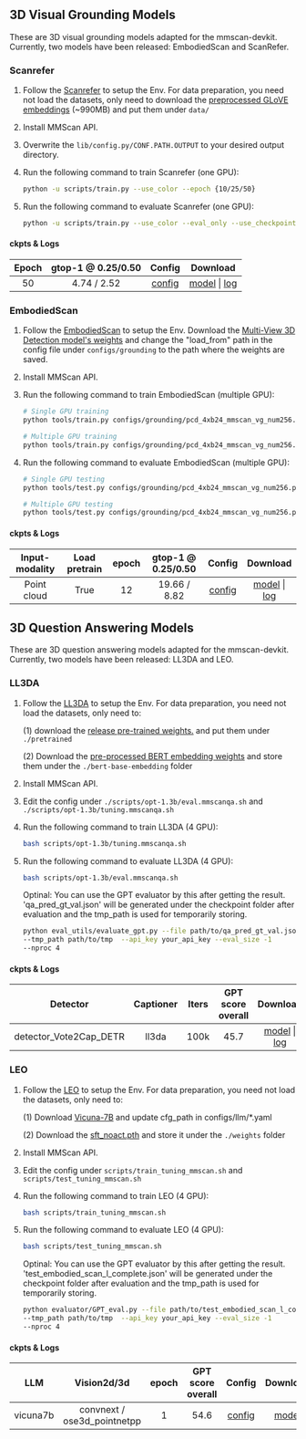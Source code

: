 ## 3D Visual Grounding Models

These are 3D visual grounding models adapted for the mmscan-devkit. Currently, two models have been released: EmbodiedScan and ScanRefer.

### Scanrefer

1. Follow the [Scanrefer](https://github.com/daveredrum/ScanRefer/blob/master/README.md) to setup the Env. For data preparation, you need not load the datasets, only need to download the [preprocessed GLoVE embeddings](https://kaldir.vc.in.tum.de/glove.p) (~990MB) and put them under `data/`

2. Install MMScan API.

3. Overwrite the `lib/config.py/CONF.PATH.OUTPUT` to your desired output directory.

4. Run the following command to train Scanrefer (one GPU):

   ```bash
   python -u scripts/train.py --use_color --epoch {10/25/50}
   ```

5. Run the following command to evaluate Scanrefer (one GPU):

   ```bash
   python -u scripts/train.py --use_color --eval_only --use_checkpoint "path/to/pth"
   ```
#### ckpts & Logs

| Epoch |   gtop-1 @ 0.25/0.50  |                           Config                           |                                                                                                                                                                 Download                                                                                                                                                                 |
| :-------:   | :---------: | :--------------------------------------------------------: | :--------------------------------------------------------------------------------------------------------------------------------------------------------------------------------------------------------------------------------------------------------------------------------------------------------------------------------------: |
| 50 |  4.74 / 2.52    |    [config](https://drive.google.com/file/d/1iJtsjt4K8qhNikY8UmIfiQy1CzIaSgyU/view?usp=drive_link)    |             [model](https://drive.google.com/file/d/1C0-AJweXEc-cHTe9tLJ3Shgqyd44tXqY/view?usp=drive_link) \| [log](https://drive.google.com/file/d/1ENOS2FE7fkLPWjIf9J76VgiPrn6dGKvi/view?usp=drive_link)  
### EmbodiedScan

1. Follow the [EmbodiedScan](https://github.com/OpenRobotLab/EmbodiedScan/blob/main/README.md) to setup the Env. Download the [Multi-View 3D Detection model's weights](https://download.openmmlab.com/mim-example/embodiedscan/mv-3ddet.pth) and change the "load_from" path in the config file under `configs/grounding` to the path where the weights are saved.

2. Install MMScan API.

3. Run the following command to train EmbodiedScan (multiple GPU):

   ```bash
   # Single GPU training
   python tools/train.py configs/grounding/pcd_4xb24_mmscan_vg_num256.py --work-dir=path/to/save

   # Multiple GPU training
   python tools/train.py configs/grounding/pcd_4xb24_mmscan_vg_num256.py --work-dir=path/to/save --launcher="pytorch"
   ```

4. Run the following command to evaluate EmbodiedScan (multiple GPU):

   ```bash
   # Single GPU testing
   python tools/test.py configs/grounding/pcd_4xb24_mmscan_vg_num256.py path/to/load_pth

   # Multiple GPU testing
   python tools/test.py configs/grounding/pcd_4xb24_mmscan_vg_num256.py path/to/load_pth --launcher="pytorch"
   ```
#### ckpts & Logs

| Input-modality  | Load pretrain | epoch |  gtop-1 @ 0.25/0.50  |                           Config                           |                                                                                                                                                                 Download                                                                                                                                                                 |
| :-------:  | :----: | :----: | :---------: | :--------------------------------------------------------: | :--------------------------------------------------------------------------------------------------------------------------------------------------------------------------------------------------------------------------------------------------------------------------------------------------------------------------------------: |
| Point cloud   |  True  |  12 |  19.66 / 8.82     |    [config](https://github.com/rbler1234/EmbodiedScan/blob/mmscan-devkit/models/EmbodiedScan/configs/grounding/pcd_4xb24_mmscan_vg_num256.py)    |             [model](https://drive.google.com/file/d/1F6cHY6-JVzAk6xg5s61aTT-vD-eu_4DD/view?usp=drive_link) \| [log](https://drive.google.com/file/d/1Ua_-Z2G3g0CthbeBkrR1a7_sqg_Spd9s/view?usp=drive_link)  

## 3D Question Answering Models

These are 3D question answering models adapted for the mmscan-devkit. Currently, two models have been released: LL3DA and LEO.

### LL3DA

1. Follow the [LL3DA](https://github.com/Open3DA/LL3DA/blob/main/README.md) to setup the Env. For data preparation, you need not load the datasets, only need to:

   (1) download the [release pre-trained weights.](https://huggingface.co/CH3COOK/LL3DA-weight-release/blob/main/ll3da-opt-1.3b.pth) and put them under `./pretrained`

   (2) Download the [pre-processed BERT embedding weights](https://huggingface.co/CH3COOK/bert-base-embedding/tree/main) and store them under the `./bert-base-embedding` folder

2. Install MMScan API.

3. Edit the config under `./scripts/opt-1.3b/eval.mmscanqa.sh` and `./scripts/opt-1.3b/tuning.mmscanqa.sh`

4. Run the following command to train LL3DA (4 GPU):

   ```bash
   bash scripts/opt-1.3b/tuning.mmscanqa.sh
   ```

5. Run the following command to evaluate LL3DA (4 GPU):

   ```bash
   bash scripts/opt-1.3b/eval.mmscanqa.sh
   ```

   Optinal: You can use the GPT evaluator by this after getting the result.
   'qa_pred_gt_val.json' will be generated under the checkpoint folder after evaluation and the tmp_path is used for temporarily storing.

   ```bash
   python eval_utils/evaluate_gpt.py --file path/to/qa_pred_gt_val.json
   --tmp_path path/to/tmp  --api_key your_api_key --eval_size -1
   --nproc 4
   ```
#### ckpts & Logs

| Detector  | Captioner | Iters |  GPT score overall  |                                                                                                                                                                       Download                                                                                                                                                                 |
| :-------:  | :----: | :----: | :---------: |:--------------------------------------------------------------------------------------------------------------------------------------------------------------------------------------------------------------------------------------------------------------------------------------------------------------------------------------: |
| detector_Vote2Cap_DETR   |  ll3da  |  100k |  45.7     |             [model](https://drive.google.com/file/d/1mcWNHdfrhdbtySBtmG-QRH1Y1y5U3PDQ/view?usp=drive_link) \| [log](https://drive.google.com/file/d/1VHpcnO0QmAvMa0HuZa83TEjU6AiFrP42/view?usp=drive_link)             |



### LEO

1. Follow the [LEO](https://github.com/embodied-generalist/embodied-generalist/blob/main/README.md) to setup the Env. For data preparation, you need not load the datasets, only need to:

   (1) Download [Vicuna-7B](https://huggingface.co/huangjy-pku/vicuna-7b/tree/main) and update cfg_path in configs/llm/\*.yaml

   (2) Download the [sft_noact.pth](https://huggingface.co/datasets/huangjy-pku/LEO_data/tree/main) and store it under the `./weights` folder

2. Install MMScan API.

3. Edit the config under `scripts/train_tuning_mmscan.sh` and `scripts/test_tuning_mmscan.sh`

4. Run the following command to train LEO (4 GPU):

   ```bash
   bash scripts/train_tuning_mmscan.sh
   ```

5. Run the following command to evaluate LEO (4 GPU):

   ```bash
   bash scripts/test_tuning_mmscan.sh
   ```

   Optinal: You can use the GPT evaluator by this after getting the result.
   'test_embodied_scan_l_complete.json' will be generated under the checkpoint folder after evaluation and the tmp_path is used for temporarily storing.

   ```bash
   python evaluator/GPT_eval.py --file path/to/test_embodied_scan_l_complete.json
   --tmp_path path/to/tmp  --api_key your_api_key --eval_size -1
   --nproc 4
   ```
#### ckpts & Logs

| LLM  | Vision2d/3d | epoch |  GPT score overall  |                           Config                           |                                                                                                                                                                 Download                                                                                                                                                                 |
| :-------:  | :----: | :----: | :---------: | :--------------------------------------------------------: | :--------------------------------------------------------------------------------------------------------------------------------------------------------------------------------------------------------------------------------------------------------------------------------------------------------------------------------------: |
| vicuna7b   |  convnext / ose3d_pointnetpp  |  1 |  54.6     |    [config](https://drive.google.com/file/d/1CJccZd4TOaT_JdHj073UKwdA5PWUDtja/view?usp=drive_link)    |             [model](https://drive.google.com/drive/folders/1HZ38LwRe-1Q_VxlWy8vqvImFjtQ_b9iA?usp=drive_link)              |
